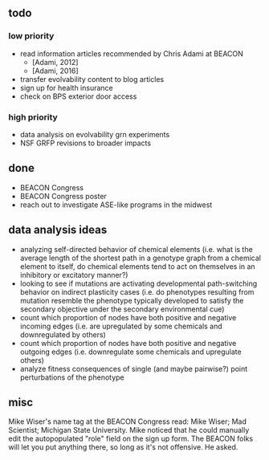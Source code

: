 ## todo

### low priority
* read information articles recommended by Chris Adami at BEACON
    * [Adami, 2012]
    * [Adami, 2016]
* transfer evolvability content to blog articles
* sign up for health insurance
* check on BPS exterior door access

### high priority
* data analysis on evolvability grn experiments
* NSF GRFP revisions to broader impacts

## done
* BEACON Congress
* BEACON Congress poster
* reach out to investigate ASE-like programs in the midwest

## data analysis ideas
* analyzing self-directed behavior of chemical elements (i.e. what is the average length of the shortest path in a genotype graph from a chemical element to itself, do chemical elements tend to act on themselves in an inhibitory or excitatory manner?)
* looking to see if mutations are activating developmental path-switching behavior on indirect plasticity cases (i.e. do phenotypes resulting from mutation resemble the phenotype typically developed to satisfy the secondary objective under the secondary environmental cue)
* count which proportion of nodes have both positive and negative incoming edges (i.e. are upregulated by some chemicals and downregulated by others)
* count which proportion of nodes have both positive and negative outgoing edges (i.e. downregulate some chemicals and upregulate others)
* analyze fitness consequences of single (and maybe pairwise?) point perturbations of the phenotype

## misc

Mike Wiser's name tag at the BEACON Congress read: Mike Wiser; Mad Scientist; Michigan State University.
Mike noticed that he could manually edit the autopopulated "role" field on the sign up form.
The BEACON folks will let you put anything there, so long as it's not offensive.
He asked.
